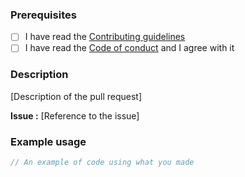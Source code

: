 ### Prerequisites
- [ ] I have read the [Contributing guidelines](https://github.com/Zenika/immutadot/blob/master/.github/CONTRIBUTING.md)
- [ ] I have read the [Code of conduct](https://github.com/Zenika/immutadot/blob/master/.github/CODE_OF_CONDUCT.md) and I agree with it

### Description
[Description of the pull request]

**Issue :** [Reference to the issue]

### Example usage
```js
// An example of code using what you made
```
